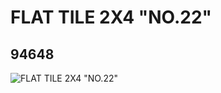 # FLAT TILE 2X4 "NO.22"
## 94648
![FLAT TILE 2X4 "NO.22"](https://lc-www-live-s.legocdn.com/media/bricks/5/2/4616052.jpg)